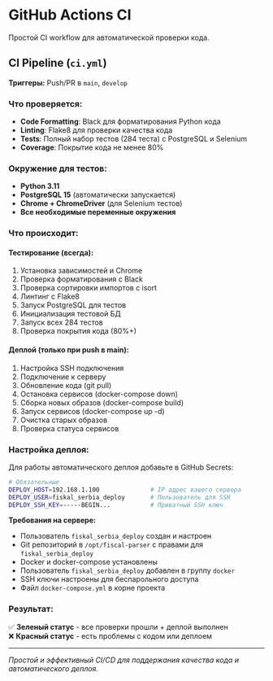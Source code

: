 # GitHub Actions CI

Простой CI workflow для автоматической проверки кода.

## CI Pipeline (`ci.yml`)

**Триггеры:** Push/PR в `main`, `develop`

### Что проверяется:

- **Code Formatting**: Black для форматирования Python кода
- **Linting**: Flake8 для проверки качества кода
- **Tests**: Полный набор тестов (284 теста) с PostgreSQL и Selenium
- **Coverage**: Покрытие кода не менее 80%

### Окружение для тестов:

- **Python 3.11**
- **PostgreSQL 15** (автоматически запускается)
- **Chrome + ChromeDriver** (для Selenium тестов)
- **Все необходимые переменные окружения**

### Что происходит:

#### Тестирование (всегда):
1. Установка зависимостей и Chrome
2. Проверка форматирования с Black
3. Проверка сортировки импортов с isort
4. Линтинг с Flake8
5. Запуск PostgreSQL для тестов
6. Инициализация тестовой БД
7. Запуск всех 284 тестов
8. Проверка покрытия кода (80%+)

#### Деплой (только при push в main):
1. Настройка SSH подключения
2. Подключение к серверу
3. Обновление кода (git pull)
4. Остановка сервисов (docker-compose down)
5. Сборка новых образов (docker-compose build)
6. Запуск сервисов (docker-compose up -d)
7. Очистка старых образов
8. Проверка статуса сервисов

### Настройка деплоя:

Для работы автоматического деплоя добавьте в GitHub Secrets:

```bash
# Обязательные
DEPLOY_HOST=192.168.1.100              # IP адрес вашего сервера
DEPLOY_USER=fiskal_serbia_deploy       # Пользователь для SSH
DEPLOY_SSH_KEY=-----BEGIN...           # Приватный SSH ключ

```

**Требования на сервере:**
- Пользователь `fiskal_serbia_deploy` создан и настроен
- Git репозиторий в `/opt/fiscal-parser` с правами для `fiskal_serbia_deploy`
- Docker и docker-compose установлены
- Пользователь `fiskal_serbia_deploy` добавлен в группу `docker`
- SSH ключи настроены для беспарольного доступа
- Файл `docker-compose.yml` в корне проекта

### Результат:

✅ **Зеленый статус** - все проверки прошли + деплой выполнен  
❌ **Красный статус** - есть проблемы с кодом или деплоем

---

*Простой и эффективный CI/CD для поддержания качества кода и автоматического деплоя.*